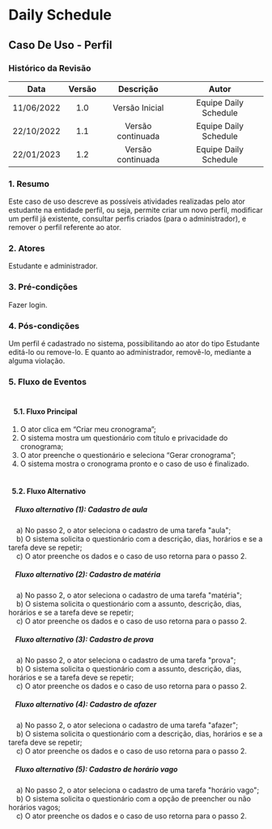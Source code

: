 # Daily Schedule 

## Caso De Uso - Perfil 

### Histórico da Revisão 

| Data | Versão | Descrição | Autor |
| :-----: | :-----: | :-----: | :-----: |
| 11/06/2022 | 1.0 | Versão Inicial | Equipe Daily Schedule |
| 22/10/2022 | 1.1 | Versão continuada | Equipe Daily Schedule |
| 22/01/2023 | 1.2 | Versão continuada | Equipe Daily Schedule |

### 1. Resumo
Este caso de uso descreve as possíveis atividades realizadas pelo ator estudante na entidade perfil, ou seja, permite criar um novo perfil, modificar um perfil já existente, consultar perfis criados (para o administrador), e remover o perfil referente ao ator.

### 2. Atores
Estudante e administrador.

### 3. Pré-condições
Fazer login.

### 4. Pós-condições
Um perfil é cadastrado no sistema, possibilitando ao ator do tipo Estudante editá-lo ou remove-lo. E quanto ao administrador, removê-lo, mediante a alguma violação.

### 5. Fluxo de Eventos<br> <br>
#### &nbsp;&nbsp;&nbsp;5.1. Fluxo Principal
1) O ator clica em “Criar meu cronograma”;
2) O sistema mostra um questionário com título e privacidade do cronograma;
3) O ator preenche o questionário e seleciona “Gerar cronograma”;
4) O sistema mostra o cronograma pronto e o caso de uso é finalizado. <br> <br>

#### &nbsp; 5.2. Fluxo Alternativo
##### &nbsp;&nbsp;&nbsp;  Fluxo alternativo (1): Cadastro de aula
&nbsp;&nbsp;&nbsp; a) No passo 2, o ator seleciona o cadastro de uma tarefa "aula";  <br>
&nbsp;&nbsp;&nbsp; b) O sistema solicita o questionário com a descrição, dias, horários e se a tarefa deve se repetir; <br>
&nbsp;&nbsp;&nbsp; c) O ator preenche os dados e o caso de uso retorna para o passo 2.

##### &nbsp;&nbsp;&nbsp; Fluxo alternativo (2): Cadastro de matéria
&nbsp;&nbsp;&nbsp; a) No passo 2, o ator seleciona o cadastro de uma tarefa "matéria"; <br>
&nbsp;&nbsp;&nbsp; b) O sistema solicita o questionário com a assunto, descrição, dias, horários e se a tarefa deve se repetir; <br>
&nbsp;&nbsp;&nbsp; c) O ator preenche os dados e o caso de uso retorna para o passo 2.

##### &nbsp;&nbsp;&nbsp;  Fluxo alternativo (3): Cadastro de prova
&nbsp;&nbsp;&nbsp; a) No passo 2, o ator seleciona o cadastro de uma tarefa "prova"; <br>
&nbsp;&nbsp;&nbsp; b) O sistema solicita o questionário com a assunto, descrição, dias, horários e se a tarefa deve se repetir; <br>
&nbsp;&nbsp;&nbsp; c) O ator preenche os dados e o caso de uso retorna para o passo 2.

##### &nbsp;&nbsp;&nbsp;  Fluxo alternativo (4): Cadastro de afazer
&nbsp;&nbsp;&nbsp; a) No passo 2, o ator seleciona o cadastro de uma tarefa "afazer"; <br>
&nbsp;&nbsp;&nbsp; b) O sistema solicita o questionário com a descrição, dias, horários e se a tarefa deve se repetir; <br>
&nbsp;&nbsp;&nbsp; c) O ator preenche os dados e o caso de uso retorna para o passo 2.

##### &nbsp;&nbsp;&nbsp;  Fluxo alternativo (5): Cadastro de horário vago
&nbsp;&nbsp;&nbsp; a) No passo 2, o ator seleciona o cadastro de uma tarefa "horário vago"; <br>
&nbsp;&nbsp;&nbsp; b) O sistema solicita o questionário com a opção de preencher ou não horários vagos; <br>
&nbsp;&nbsp;&nbsp; c) O ator preenche os dados e o caso de uso retorna para o passo 2.
